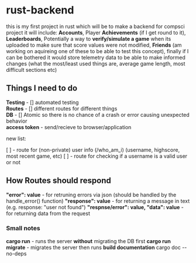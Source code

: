 # rust-backend

this is my first project in rust which will be to make a backend for compsci project
it will include: **Accounts**, Player **Achievements** (if I get round to it), **Leaderboards**, Potentially a way to **verify/simulate a game** when its uploaded to make sure that score values were not modified, **Friends** (am working on aquireing one of these to be able to test this concept), finally if I can be bothered it would store telemetry data to be able to make informed changes (what the most/least used things are, average game length, most difficult sections etc)

## Things I need to do

**Testing** - [] automated testing  
**Routes** - [] different routes for different things  
**DB** - [] Atomic so there is no chance of a crash or error causing unexpected behavior  
**access token** - send/recieve to browser/application

new list:

[ ] - route for (non-private) user info (/who_am_i) (username, highscore, most recent game, etc)
[ ] - route for checking if a username is a valid user or not

## How Routes should respond

**"error": value** - for retruning errors via json (should be handled by the handle_error() function)
**"response": value** - for returning a message in text (e.g. response: "user not found")
**"respnse/error": value, "data": value** - for returning data from the request

### Small notes

**cargo run** - runs the server **without** migrating the DB first
**cargo run migrate** - migrates the server then runs
**build documentation** cargo doc --no-deps

